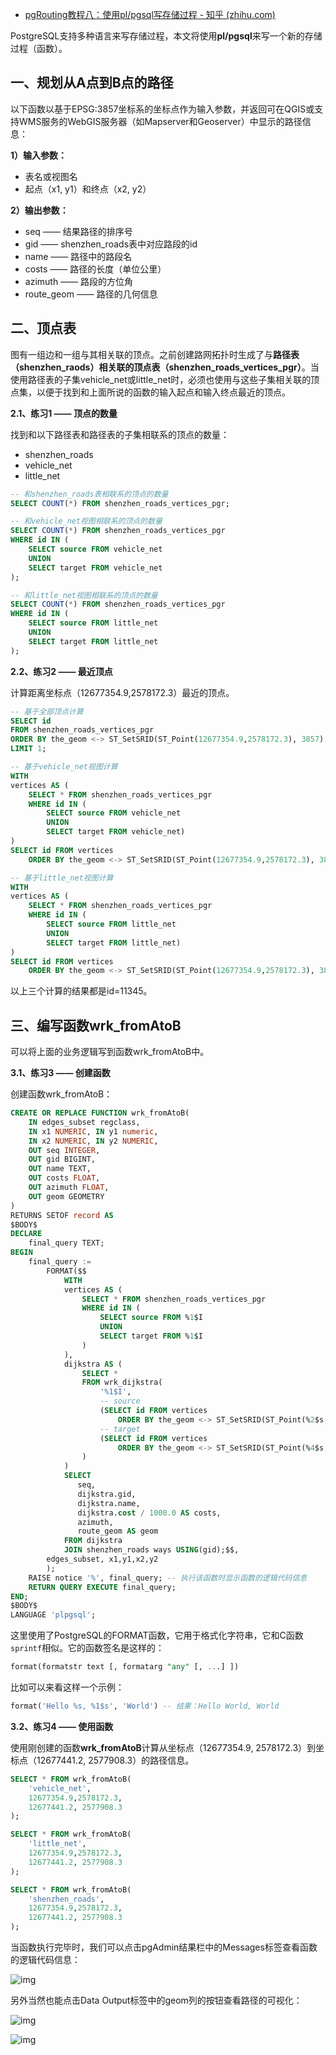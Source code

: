 - [pgRouting教程八：使用pl/pgsql写存储过程 - 知乎 (zhihu.com)](https://zhuanlan.zhihu.com/p/136690455)

PostgreSQL支持多种语言来写存储过程，本文将使用**pl/pgsql**来写一个新的存储过程（函数）。

## 一、规划从A点到B点的路径

以下函数以基于EPSG:3857坐标系的坐标点作为输入参数，并返回可在QGIS或支持WMS服务的WebGIS服务器（如Mapserver和Geoserver）中显示的路径信息：

**1）输入参数：**

- 表名或视图名
- 起点（x1, y1）和终点（x2, y2）

**2）输出参数：**

- seq —— 结果路径的排序号
- gid —— shenzhen_roads表中对应路段的id
- name —— 路径中的路段名
- costs —— 路径的长度（单位公里）
- azimuth —— 路段的方位角
- route_geom —— 路径的几何信息

## 二、顶点表

图有一组边和一组与其相关联的顶点。之前创建路网拓扑时生成了与**路径表（shenzhen_raods）**相关联的**顶点表（shenzhen_roads_vertices_pgr）**。当使用路径表的子集vehicle_net或little_net时，必须也使用与这些子集相关联的顶点集，以便于找到和上面所说的函数的输入起点和输入终点最近的顶点。

**2.1、练习1 —— 顶点的数量**

找到和以下路径表和路径表的子集相联系的顶点的数量：

- shenzhen_roads
- vehicle_net
- little_net

```sql
-- 和shenzhen_roads表相联系的顶点的数量
SELECT COUNT(*) FROM shenzhen_roads_vertices_pgr;

-- 和vehicle_net视图相联系的顶点的数量
SELECT COUNT(*) FROM shenzhen_roads_vertices_pgr
WHERE id IN (
	SELECT source FROM vehicle_net
	UNION
	SELECT target FROM vehicle_net
);

-- 和little_net视图相联系的顶点的数量
SELECT COUNT(*) FROM shenzhen_roads_vertices_pgr
WHERE id IN (
	SELECT source FROM little_net
	UNION
	SELECT target FROM little_net
);
```

**2.2、练习2 —— 最近顶点**

计算距离坐标点（12677354.9,2578172.3）最近的顶点。

```sql
-- 基于全部顶点计算
SELECT id 
FROM shenzhen_roads_vertices_pgr
ORDER BY the_geom <-> ST_SetSRID(ST_Point(12677354.9,2578172.3), 3857)
LIMIT 1;

-- 基于vehicle_net视图计算
WITH
vertices AS (
    SELECT * FROM shenzhen_roads_vertices_pgr
    WHERE id IN (
        SELECT source FROM vehicle_net
        UNION
        SELECT target FROM vehicle_net)
)
SELECT id FROM vertices
    ORDER BY the_geom <-> ST_SetSRID(ST_Point(12677354.9,2578172.3), 3857) LIMIT 1;

-- 基于little_net视图计算
WITH
vertices AS (
    SELECT * FROM shenzhen_roads_vertices_pgr
    WHERE id IN (
        SELECT source FROM little_net
        UNION
        SELECT target FROM little_net)
)
SELECT id FROM vertices
    ORDER BY the_geom <-> ST_SetSRID(ST_Point(12677354.9,2578172.3), 3857) LIMIT 1;
```

以上三个计算的结果都是id=11345。

## 三、编写函数wrk_fromAtoB

可以将上面的业务逻辑写到函数wrk_fromAtoB中。

**3.1、练习3 —— 创建函数**

创建函数wrk_fromAtoB：

```sql
CREATE OR REPLACE FUNCTION wrk_fromAtoB(
	IN edges_subset regclass,
	IN x1 NUMERIC, IN y1 numeric,
	IN x2 NUMERIC, IN y2 NUMERIC,
	OUT seq INTEGER,
	OUT gid BIGINT,
	OUT name TEXT,
	OUT costs FLOAT,
	OUT azimuth FLOAT,
	OUT geom GEOMETRY
)
RETURNS SETOF record AS
$BODY$
DECLARE 
	final_query TEXT;
BEGIN
	final_query := 
		FORMAT($$
			WITH
			vertices AS (
				SELECT * FROM shenzhen_roads_vertices_pgr
				WHERE id IN (
					SELECT source FROM %1$I
					UNION
					SELECT target FROM %1$I
				)
			),
			dijkstra AS (
				SELECT * 
				FROM wrk_dijkstra(
					'%1$I',
					-- source
					(SELECT id FROM vertices
                        ORDER BY the_geom <-> ST_SetSRID(ST_Point(%2$s, %3$s), 3857) LIMIT 1),
					-- target
					(SELECT id FROM vertices
                        ORDER BY the_geom <-> ST_SetSRID(ST_Point(%4$s, %5$s), 3857) LIMIT 1)
				)
			)
			SELECT 
			   seq,
			   dijkstra.gid,
			   dijkstra.name,
			   dijkstra.cost / 1000.0 AS costs,
			   azimuth,
			   route_geom AS geom
			FROM dijkstra 
			JOIN shenzhen_roads ways USING(gid);$$,
		edges_subset, x1,y1,x2,y2
		);
	RAISE notice '%', final_query; -- 执行该函数时显示函数的逻辑代码信息
	RETURN QUERY EXECUTE final_query;
END;
$BODY$
LANGUAGE 'plpgsql';
```

这里使用了PostgreSQL的FORMAT函数，它用于格式化字符串，它和C函数`sprintf`相似。它的函数签名是这样的：

```sql
format(formatstr text [, formatarg "any" [, ...] ])
```

比如可以来看这样一个示例：

```sql
format('Hello %s, %1$s', 'World') -- 结果：Hello World, World
```

**3.2、练习4 —— 使用函数**

使用刚创建的函数**wrk_fromAtoB**计算从坐标点（12677354.9, 2578172.3）到坐标点（12677441.2, 2577908.3）的路径信息。

```sql
SELECT * FROM wrk_fromAtoB(
	'vehicle_net',
	12677354.9,2578172.3,
	12677441.2, 2577908.3
);

SELECT * FROM wrk_fromAtoB(
	'little_net',
	12677354.9,2578172.3,
	12677441.2, 2577908.3
);

SELECT * FROM wrk_fromAtoB(
	'shenzhen_roads',
	12677354.9,2578172.3,
	12677441.2, 2577908.3
);
```

当函数执行完毕时，我们可以点击pgAdmin结果栏中的Messages标签查看函数的逻辑代码信息：

![img](https://pic4.zhimg.com/80/v2-597940ad4b757736a7c80e87af28b14f_720w.jpg)

另外当然也能点击Data Output标签中的geom列的按钮查看路径的可视化：

![img](https://pic2.zhimg.com/80/v2-0fe6dbd2b3a0ed4ea1691a063ffe227d_720w.jpg)

![img](https://pic4.zhimg.com/80/v2-23c4298bf5f3fb45d4bcfdcf9aee3207_720w.jpg)